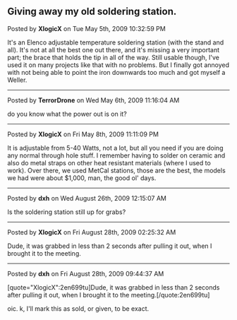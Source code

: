 ## Giving away my old soldering station.
Posted by **XlogicX** on Tue May 5th, 2009 10:32:59 PM

It's an Elenco adjustable temperature soldering station (with the stand and all). It's not at all the best one out there, and it's missing a very important part; the brace that holds the tip in all of the way. Still usable though, I've used it on many projects like that with no problems. But I finally got annoyed with not being able to point the iron downwards too much and got myself a Weller.

--------------------------------------------------------------------------------

Posted by **TerrorDrone** on Wed May 6th, 2009 11:16:04 AM

do you know what the power out is on it?

--------------------------------------------------------------------------------

Posted by **XlogicX** on Fri May 8th, 2009 11:11:09 PM

It is adjustable from 5-40 Watts, not a lot, but all you need if you are doing any normal through hole stuff. I remember having to solder on ceramic and also do metal straps on other heat resistant materials (where I used to work). Over there, we used MetCal stations, those are the best, the models we had were about $1,000, man, the good ol' days.

--------------------------------------------------------------------------------

Posted by **dxh** on Wed August 26th, 2009 12:15:07 AM

Is the soldering station still up for grabs?

--------------------------------------------------------------------------------

Posted by **XlogicX** on Fri August 28th, 2009 02:25:32 AM

Dude, it was grabbed in less than 2 seconds after pulling it out, when I brought it to the meeting.

--------------------------------------------------------------------------------

Posted by **dxh** on Fri August 28th, 2009 09:44:37 AM

[quote=&quot;XlogicX&quot;:2en699tu]Dude, it was grabbed in less than 2 seconds after pulling it out, when I brought it to the meeting.[/quote:2en699tu]

oic.  k, I'll mark this as sold, or given, to be exact.
